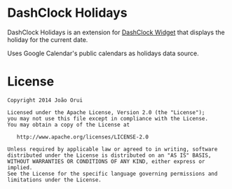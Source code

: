 DashClock Holidays
==================

DashClock Holidays is an extension for [DashClock Widget][1] that displays the holiday for the current date.

Uses Google Calendar's public calendars as holidays data source.

License
=======

    Copyright 2014 João Orui

    Licensed under the Apache License, Version 2.0 (the "License");
    you may not use this file except in compliance with the License.
    You may obtain a copy of the License at

       http://www.apache.org/licenses/LICENSE-2.0

    Unless required by applicable law or agreed to in writing, software
    distributed under the License is distributed on an "AS IS" BASIS,
    WITHOUT WARRANTIES OR CONDITIONS OF ANY KIND, either express or implied.
    See the License for the specific language governing permissions and
    limitations under the License.


[1]: https://play.google.com/store/apps/details?id=net.nurik.roman.dashclock

